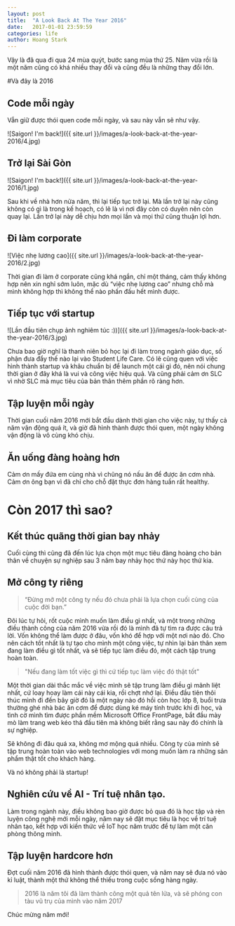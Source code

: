 ```yaml
---
layout: post
title:  "A Look Back At The Year 2016"
date:   2017-01-01 23:59:59
categories: life
author: Hoang Stark
---
```

Vậy là đã qua đi qua 24 mùa quýt, bước sang mùa thứ 25. Năm vừa rồi là một năm cũng có khá nhiều thay đổi và cũng đều là những thay đổi lớn.

#Và đây là 2016

## Code mỗi ngày

Vẫn giữ được thói quen code mỗi ngày, và sau này vẫn sẽ như vậy.

![Saigon! I'm back!]({{ site.url }}/images/a-look-back-at-the-year-2016/4.jpg)

## Trở lại Sài Gòn

![Saigon! I'm back!]({{ site.url }}/images/a-look-back-at-the-year-2016/1.jpg)

Sau khi về nhà hơn nửa năm, thì lại tiếp tục trở lại. Mà lần trở lại này cũng không có gì là trong kế hoạch, có lẽ là vì nơi đây còn có duyên nên còn quay lại. Lần trở lại này dễ chịu hơn mọi lần và mọi thứ cũng thuận lợi hơn.

## Đi làm corporate

![Việc nhẹ lương cao]({{ site.url }}/images/a-look-back-at-the-year-2016/2.jpg)

Thời gian đi làm ở corporate cũng khá ngắn, chỉ một tháng, cảm thấy không hợp nên xin nghỉ sớm luôn, mặc dù “việc nhẹ lương cao” nhưng chỗ mà mình không hợp thì không thể nào phấn đấu hết mình được.

## Tiếp tục với startup

![Lần đầu tiên chụp ảnh nghiêm túc :))]({{ site.url }}/images/a-look-back-at-the-year-2016/3.jpg)

Chưa bao giờ nghĩ là thanh niên bỏ học lại đi làm trong ngành giáo dục, số phận đưa đẩy thế nào lại vào Student Life Care. Có lẽ cũng quen với việc hình thành startup và khâu chuẩn bị để launch một cái gì đó, nên nói chung thời gian ở đây khá là vui và công việc hiệu quả. Và cũng phải cảm ơn SLC vì nhờ SLC mà mục tiêu của bản thân thêm phần rõ ràng hơn.

## Tập luyện mỗi ngày

Thời gian cuối năm 2016 mới bắt đầu dành thời gian cho việc này, tự thấy cả năm vận động quá ít, và giờ đã hình thành được thói quen, một ngày không vận động là vô cùng khó chịu.

## Ăn uống đàng hoàng hơn

Cảm ơn mấy đứa em cùng nhà vì chũng nó nấu ăn để được ăn cơm nhà. Cảm ơn ông bạn vì đã chỉ cho chỗ đặt thực đơn hàng tuần rất healthy.

# Còn 2017 thì sao?

## Kết thúc quãng thời gian bay nhảy

Cuối cùng thì cũng đã đến lúc lựa chọn một mục tiêu đàng hoàng cho bản thân về chuyện sự nghiệp sau 3 năm bay nhảy học thứ này học thứ kia.

## Mở công ty riêng

> “Đừng mở một công ty nếu đó chưa phải là lựa chọn cuối cùng của cuộc đời bạn.”

Đôi lúc tự hỏi, rốt cuộc mình muốn làm điều gì nhất, và một trong những điều thành công của năm 2016 vừa rồi đó là mình đã tự tìm ra được câu trả lời. Vốn không thể làm được ở đâu, vốn khó để hợp với một nơi nào đó. Cho nên cách tốt nhất là tự tạo cho mình một công việc, tự nhìn lại bản thân xem đang làm điều gì tốt nhất, và sẽ tiếp tục làm điều đó, một cách tập trung hoàn toàn.

> "Nếu đang làm tốt việc gì thì cứ tiếp tục làm việc đó thật tốt"

Một thời gian dài thắc mắc về việc mình sẽ tập trung làm điều gì mãnh liệt nhất, cứ loay hoay làm cái này cái kia, rồi chợt nhớ lại. Điều đầu tiên thôi thúc mình đi đến bây giờ đó là một ngày nào đó hồi còn học lớp 8, buổi trưa thường ghé nhà bác ăn cơm để được dùng ké máy tính trước khi đi học, và tình cờ mình tìm được phần mềm Microsoft Office FrontPage, bắt đầu mày mò làm trang web kéo thả đầu tiên mà không biết rằng sau này đó chính là sự nghiệp.

Sẽ không đi đâu quá xa, không mơ mộng quá nhiều. Công ty của mình sẽ tập trung hoàn toàn vào web technologies với mong muốn làm ra những sản phẩm thật tốt cho khách hàng.

Và nó không phải là startup!

## Nghiên cứu về AI - Trí tuệ nhân tạo.

Làm trong ngành này, điều không bao giờ được bỏ qua đó là học tập và rèn luyện công nghệ mới mỗi ngày, năm nay sẽ đặt mục tiêu là học về trí tuệ nhân tạo, kết hợp với kiến thức về IoT học năm trước để tự làm một căn phòng thông minh.

## Tập luyện hardcore hơn

Đợt cuối năm 2016 đã hình thành được thói quen, và năm nay sẽ đưa nó vào kỉ luật, thành một thứ không thể thiếu trong cuộc sống hàng ngày.

> 2016 là năm tôi đã làm thành công một quả tên lửa, và sẽ phóng con tàu vũ trụ của mình vào năm 2017

Chúc mừng năm mới!
